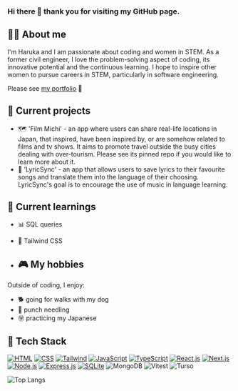 ### Hi there 👋 thank you for visiting my GitHub page.

## 👩‍💻 About me
I'm Haruka and I am passionate about coding and women in STEM. As a former civil engineer, I love the problem-solving aspect of coding, its innovative potential and the continuous learning.
I hope to inspire other women to pursue careers in STEM, particularly in software engineering.

Please see [my portfolio](https://haruka-ogino.vercel.app/) 🙂

## 🔧 Current projects
- 🗺️ 'Film Michi' - an app where users can share real-life locations in Japan, that inspired, have been inspired by, or are somehow related to films and tv shows. It aims to promote travel outside the busy cities dealing with over-tourism. Please see its pinned repo if you would like to learn more about it.
- 🎼 'LyricSync' - an app that allows users to save lyrics to their favourite songs and translate them into the language of their choosing. LyricSync's goal is to encourage the use of music in language learning.

## 🌱 Current learnings
- 📊 SQL queries
- 🎨 Tailwind CSS

- ## 🎮 My hobbies
Outside of coding, I enjoy:
- 🐕 going for walks with my dog
- 🧶 punch needling
- ㊫ practicing my Japanese

## 📱 Tech Stack
[![HTML](https://img.shields.io/badge/HTML-green?style=fflat-square&logo=html5)](https://www.w3.org/html/)
[![CSS](https://img.shields.io/badge/CSS-purple?&style=fflat-square&logo=css3)](https://www.w3.org/css/)
[![Tailwind](https://img.shields.io/badge/Tailwind_CSS-38B2AC?style=fflat-square&logo=tailwind-css&logoColor=white)](https://tailwindcss.com/)
[![JavaScript](https://img.shields.io/badge/JavaScript-blue?style=fflat-square&logo=javascript)](https://developer.mozilla.org/en-US/docs/Web/JavaScript)
[![TypeScript](https://img.shields.io/badge/TypeScript-beige?style=fflat-square&logo=typescript)](https://www.typescriptlang.org/)
[![React.js](https://img.shields.io/badge/React-orange?style=fflat-square&logo=react)](https://reactjs.org/)
[![Next.js](https://img.shields.io/badge/Next.js-000000?style=fflat-square&logo=nextdotjs&logoColor=white)](https://nextjs.org/)
[![Node.js](https://img.shields.io/badge/Node.js-blue?style=fflat-square&logo=node.js)](https://nodejs.org/)
[![Express.js](https://img.shields.io/badge/Express-lightblue?style=fflat-square&logo=express)](https://expressjs.com/)
[![SQLite](https://img.shields.io/badge/SQLite-07405E?style=fflat-square&logo=sqlite)](https://www.sqlite.org/)
![MongoDB](https://img.shields.io/badge/MongoDB-yellow?style=fflat-square&logo=mongodb)
![Vitest](https://img.shields.io/badge/Vitest-green?style=fflat-square&logo=vite)
![Turso](https://img.shields.io/badge/Turso-07405E?style=fflat-square&logo=turso)


![Top Langs](https://github-readme-stats.vercel.app/api/top-langs/?username=haruka-ogino&theme=blue-green)
